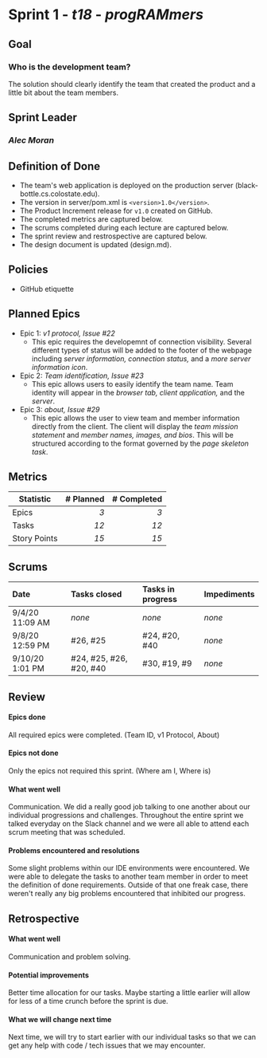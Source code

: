 # Sprint 1 - *t18* - *progRAMmers*

## Goal
### Who is the development team?
The solution should clearly identify the team that created the product and a little bit about the team members.

## Sprint Leader
### *Alec Moran*

## Definition of Done

* The team's web application is deployed on the production server (black-bottle.cs.colostate.edu).
* The version in server/pom.xml is `<version>1.0</version>`.
* The Product Increment release for `v1.0` created on GitHub.
* The completed metrics are captured below.
* The scrums completed during each lecture are captured below.
* The sprint review and restrospective are captured below.
* The design document is updated (design.md).


## Policies

* GitHub etiquette


## Planned Epics

* Epic 1: *v1 protocol, Issue #22*
  * This epic requires the developemnt of connection visibility.
    Several different types of status will be added to the footer of the 
    webpage including *server information, connection status,* and a *more*
    *server information icon*.
* Epic 2: *Team identification, Issue #23*
  * This epic allows users to easily identify the team name. Team identity
    will appear in the *browser tab, client application,* and the *server*.
* Epic 3: *about, Issue #29*
  * This epic allows the user to view team and member information directly
    from the client. The client will display the *team mission statement*
    and *member names, images, and bios*. This will be structured according
    to the format governed by the *page skeleton task*.
    
    
## Metrics

| Statistic | # Planned | # Completed |
| --- | ---: | ---: |
| Epics | *3* | *3* |
| Tasks |  *12*   | *12* | 
| Story Points |  *15*  | *15* | 


## Scrums

| Date | Tasks closed  | Tasks in progress | Impediments |
| :--- | :--- | :--- | :--- |
| 9/4/20 11:09 AM | *none* | *none* | *none* | 
| 9/8/20 12:59 PM | #26, #25 | #24, #20, #40 | *none* | 
| 9/10/20 1:01 PM | #24, #25, #26, #20, #40 | #30, #19, #9 | *none* |

## Review

#### Epics done 
All required epics were completed. (Team ID, v1 Protocol, About)

#### Epics not done 
Only the epics not required this sprint. (Where am I, Where is)

#### What went well
Communication. We did a really good job talking to one another about our individual progressions and challenges. Throughout the entire sprint we talked everyday
on the Slack channel and we were all able to attend each scrum meeting that was scheduled.

#### Problems encountered and resolutions
Some slight problems within our IDE environments were encountered. We were able to delegate the tasks to another team member in order to meet the definition of done requirements. Outside of that one freak case, there weren't really any big problems encountered that inhibited our progress.

## Retrospective

#### What went well
Communication and problem solving.

#### Potential improvements
Better time allocation for our tasks. Maybe starting a little earlier will allow for less of a time crunch before the sprint is due.

#### What we will change next time
Next time, we will try to start earlier with our individual tasks so that we can get any help with code / tech issues that we may encounter. 
